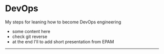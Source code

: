 # DevOps
My steps for leaning how to become DevOps engineering 

- some content here 
- check git reverse 
- at the end I'll to add short presentation from EPAM 
-------------------------------------------------------
